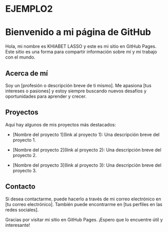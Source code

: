 # EJEMPLO2

# Bienvenido a mi página de GitHub



Hola, mi nombre es KHIABET LASSO y este es mi sitio en GitHub Pages. Este sitio es una forma para compartir información sobre mí y mi trabajo con el mundo.



## Acerca de mí



Soy un [profesión o descripción breve de ti mismo]. Me apasiona [tus intereses o pasiones] y estoy siempre buscando nuevos desafíos y oportunidades para aprender y crecer.



## Proyectos



Aquí hay algunos de mis proyectos más destacados:



- [Nombre del proyecto 1](link al proyecto 1): Una descripción breve del proyecto 1.

- [Nombre del proyecto 2](link al proyecto 2): Una descripción breve del proyecto 2.

- [Nombre del proyecto 3](link al proyecto 3): Una descripción breve del proyecto 3.



## Contacto



Si desea contactarme, puede hacerlo a través de mi correo electrónico en [tu correo electrónico]. También puede encontrarme en [tus perfiles en las redes sociales].



Gracias por visitar mi sitio en GitHub Pages. ¡Espero que lo encuentre útil y interesante!
